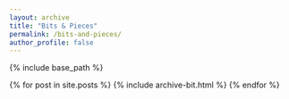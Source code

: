 ```yaml
---
layout: archive
title: "Bits & Pieces"
permalink: /bits-and-pieces/
author_profile: false
---
```


{% include base_path %}

{% for post in site.posts %}
  {% include archive-bit.html %}
{% endfor %}